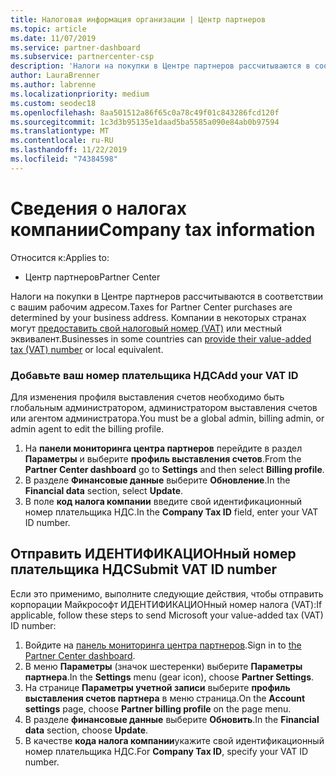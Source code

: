 ```yaml
---
title: Налоговая информация организации | Центр партнеров
ms.topic: article
ms.date: 11/07/2019
ms.service: partner-dashboard
ms.subservice: partnercenter-csp
description: 'Налоги на покупки в Центре партнеров рассчитываются в соответствии с вашим рабочим адресом. Компании в некоторых странах могут указывать свой номер плательщика НДС или местный эквивалент:'
author: LauraBrenner
ms.author: labrenne
ms.localizationpriority: medium
ms.custom: seodec18
ms.openlocfilehash: 8aa501512a86f65c0a78c49f01c843286fcd120f
ms.sourcegitcommit: 1c3d3b95135e1daad5ba5585a090e84ab0b97594
ms.translationtype: MT
ms.contentlocale: ru-RU
ms.lasthandoff: 11/22/2019
ms.locfileid: "74384598"
---
```

# <a name="company-tax-information"></a><span data-ttu-id="17869-104">Сведения о налогах компании</span><span class="sxs-lookup"><span data-stu-id="17869-104">Company tax information</span></span>

<span data-ttu-id="17869-105">Относится к:</span><span class="sxs-lookup"><span data-stu-id="17869-105">Applies to:</span></span>

- <span data-ttu-id="17869-106">Центр партнеров</span><span class="sxs-lookup"><span data-stu-id="17869-106">Partner Center</span></span>

<span data-ttu-id="17869-107">Налоги на покупки в Центре партнеров рассчитываются в соответствии с вашим рабочим адресом.</span><span class="sxs-lookup"><span data-stu-id="17869-107">Taxes for Partner Center purchases are determined by your business address.</span></span> <span data-ttu-id="17869-108">Компании в некоторых странах могут [предоставить свой налоговый номер (VAT)](#submit-vat-id-number) или местный эквивалент.</span><span class="sxs-lookup"><span data-stu-id="17869-108">Businesses in some countries can [provide their value-added tax (VAT) number](#submit-vat-id-number) or local equivalent.</span></span>

### <a name="add-your-vat-id"></a><span data-ttu-id="17869-109">Добавьте ваш номер плательщика НДС</span><span class="sxs-lookup"><span data-stu-id="17869-109">Add your VAT ID</span></span>

<span data-ttu-id="17869-110">Для изменения профиля выставления счетов необходимо быть глобальным администратором, администратором выставления счетов или агентом администратора.</span><span class="sxs-lookup"><span data-stu-id="17869-110">You must be a global admin, billing admin, or admin agent to  edit the billing profile.</span></span>

1.  <span data-ttu-id="17869-111">На **панели мониторинга центра партнеров** перейдите в раздел **Параметры** и выберите **профиль выставления счетов**.</span><span class="sxs-lookup"><span data-stu-id="17869-111">From the **Partner Center dashboard** go to  **Settings** and then select **Billing profile**.</span></span>
2.  <span data-ttu-id="17869-112">В разделе **Финансовые данные** выберите **Обновление**.</span><span class="sxs-lookup"><span data-stu-id="17869-112">In the **Financial data** section, select **Update**.</span></span>
3.  <span data-ttu-id="17869-113">В поле **код налога компании** введите свой идентификационный номер плательщика НДС.</span><span class="sxs-lookup"><span data-stu-id="17869-113">In the **Company Tax ID** field, enter your VAT ID number.</span></span>

## <a name="submit-vat-id-number"></a><span data-ttu-id="17869-114">Отправить ИДЕНТИФИКАЦИОНный номер плательщика НДС</span><span class="sxs-lookup"><span data-stu-id="17869-114">Submit VAT ID number</span></span>

<span data-ttu-id="17869-115">Если это применимо, выполните следующие действия, чтобы отправить корпорации Майкрософт ИДЕНТИФИКАЦИОНный номер налога (VAT):</span><span class="sxs-lookup"><span data-stu-id="17869-115">If applicable, follow these steps to send Microsoft your value-added tax (VAT) ID number:</span></span>

1. <span data-ttu-id="17869-116">Войдите на [панель мониторинга центра партнеров](https://partner.microsoft.com/dashboard/).</span><span class="sxs-lookup"><span data-stu-id="17869-116">Sign in to [the Partner Center dashboard](https://partner.microsoft.com/dashboard/).</span></span>
2. <span data-ttu-id="17869-117">В меню **Параметры** (значок шестеренки) выберите **Параметры партнера**.</span><span class="sxs-lookup"><span data-stu-id="17869-117">In the **Settings** menu (gear icon), choose **Partner Settings**.</span></span>
3. <span data-ttu-id="17869-118">На странице **Параметры учетной записи** выберите **профиль выставления счетов партнера** в меню страница.</span><span class="sxs-lookup"><span data-stu-id="17869-118">On the **Account settings** page, choose **Partner billing profile** on the page menu.</span></span>
4. <span data-ttu-id="17869-119">В разделе **финансовые данные** выберите **Обновить**.</span><span class="sxs-lookup"><span data-stu-id="17869-119">In the **Financial data** section, choose **Update**.</span></span>
5. <span data-ttu-id="17869-120">В качестве **кода налога компании**укажите свой идентификационный номер плательщика НДС.</span><span class="sxs-lookup"><span data-stu-id="17869-120">For **Company Tax ID**, specify your VAT ID number.</span></span>
